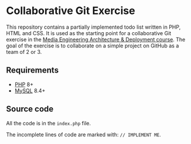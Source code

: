 # Collaborative Git Exercise

This repository contains a partially implemented todo list written in PHP, HTML
and CSS. It is used as the starting point for a collaborative Git exercise in
the [Media Engineering Architecture & Deployment course][archidep]. The goal of
the exercise is to collaborate on a simple project on GitHub as a team of 2 or
3.

## Requirements

* [PHP][php] 8+
* [MySQL][mysql] 8.4+

## Source code

All the code is in the `index.php` file.

The incomplete lines of code are marked with: `// IMPLEMENT ME`.

[archidep]: https://archidep.ch
[mysql]: https://www.mysql.com
[php]: https://www.php.net
